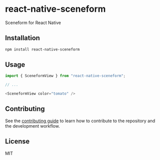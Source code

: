 # react-native-sceneform

Sceneform for React Native

## Installation

```sh
npm install react-native-sceneform
```

## Usage

```js
import { SceneformView } from "react-native-sceneform";

// ...

<SceneformView color="tomato" />
```

## Contributing

See the [contributing guide](CONTRIBUTING.md) to learn how to contribute to the repository and the development workflow.

## License

MIT

